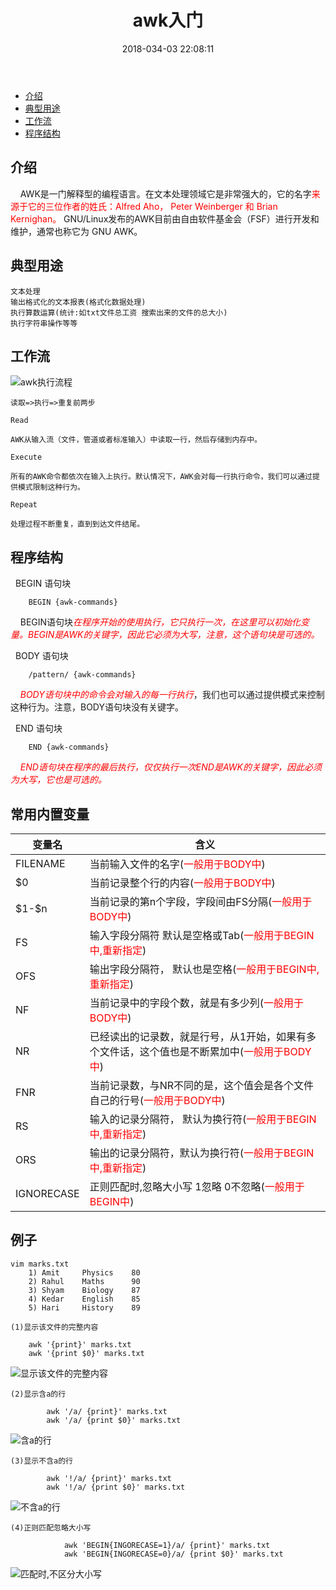 ﻿---
title: awk入门
date: 2018-034-03 22:08:11
tags: 
- linux
- shell
- 文件操作

categories: 
- linux
- shell
- 文件操作

#awk入门

---

<ul>
<li><a href="#Introduce">介绍</a></li>
<li><a href="#todo">典型用途</a></li>
<li><a href="#stream">工作流</a></li>
<li><a href="#ProgramStructure">程序结构</a></li>
</ul>

<h2 id="Introduce">介绍</h2>

<p>&nbsp;&nbsp;&nbsp;&nbsp;AWK是一门解释型的编程语言。在文本处理领域它是非常强大的，它的名字<span style="color:red;">来源于它的三位作者的姓氏：Alfred Aho， Peter Weinberger 和 Brian Kernighan。</span>
GNU/Linux发布的AWK目前由自由软件基金会（FSF）进行开发和维护，通常也称它为 GNU AWK。</p>

<h2 id="todo">典型用途</h2>

    文本处理
    输出格式化的文本报表(格式化数据处理)
    执行算数运算(统计:如txt文件总工资 搜索出来的文件的总大小)
    执行字符串操作等等

<h2 id="stream">工作流</h2>

![awk执行流程](awk入门/awk执行流程.jpg)

    读取=>执行=>重复前两步
    
    Read

    AWK从输入流（文件，管道或者标准输入）中读取一行，然后存储到内存中。
    
    Execute
    
    所有的AWK命令都依次在输入上执行。默认情况下，AWK会对每一行执行命令，我们可以通过提供模式限制这种行为。
    
    Repeat
    
    处理过程不断重复，直到到达文件结尾。
    
<h2 id="ProgramStructure">程序结构</h2>

&nbsp;&nbsp;BEGIN 语句块

        BEGIN {awk-commands}
    
&nbsp;&nbsp;&nbsp;&nbsp;BEGIN语句块<em    style="color:red;">在程序开始的使用执行，它只执行一次，在这里可以初始化变量。BEGIN是AWK的关键字，因此它必须为大写，注意，这个语句块是可选的。</em>

&nbsp;&nbsp;BODY 语句块

        /pattern/ {awk-commands}
        

&nbsp;&nbsp;&nbsp;&nbsp;<em    style="color:red;">BODY语句块中的命令会对输入的每一行执行</em>，我们也可以通过提供模式来控制这种行为。注意，BODY语句块没有关键字。

&nbsp;&nbsp;END 语句块

        END {awk-commands}
        
&nbsp;&nbsp;&nbsp;&nbsp;<em    style="color:red;">END语句块在程序的最后执行，仅仅执行一次END是AWK的关键字，因此必须为大写，它也是可选的。</em>

<h2 id="env">常用内置变量</h2>

|变量名|含义
|------|----
|FILENAME|当前输入文件的名字(<span style="color:red">一般用于BODY中</span>)
|$0|当前记录整个行的内容(<span style="color:red">一般用于BODY中</span>)
|\$1-\$n|当前记录的第n个字段，字段间由FS分隔(<span style="color:red">一般用于BODY中</span>)
|FS|输入字段分隔符 默认是空格或Tab(<span style="color:red">一般用于BEGIN中,重新指定</span>)
|OFS|输出字段分隔符， 默认也是空格(<span style="color:red">一般用于BEGIN中,重新指定</span>)
|NF|当前记录中的字段个数，就是有多少列(<span style="color:red">一般用于BODY中</span>)
|NR|已经读出的记录数，就是行号，从1开始，如果有多个文件话，这个值也是不断累加中(<span style="color:red">一般用于BODY中</span>)
|FNR|当前记录数，与NR不同的是，这个值会是各个文件自己的行号(<span style="color:red">一般用于BODY中</span>)
|RS|输入的记录分隔符， 默认为换行符(<span style="color:red">一般用于BEGIN中,重新指定</span>)
|ORS|输出的记录分隔符，默认为换行符(<span style="color:red">一般用于BEGIN中,重新指定</span>)
|IGNORECASE|正则匹配时,忽略大小写 1忽略 0不忽略(<span style="color:red">一般用于BEGIN中</span>)
<h2 id="test">例子</h2>

    vim marks.txt
        1) Amit     Physics    80
        2) Rahul    Maths      90
        3) Shyam    Biology    87
        4) Kedar    English    85
        5) Hari     History    89
        
    (1)显示该文件的完整内容
        
        awk '{print}' marks.txt
        awk '{print $0}' marks.txt
    
![显示该文件的完整内容](awk入门/显示该文件的完整内容.png)

    (2)显示含a的行
            
            awk '/a/ {print}' marks.txt
            awk '/a/ {print $0}' marks.txt
    
![含a的行](awk入门/含a的行.png)

    (3)显示不含a的行
            
            awk '!/a/ {print}' marks.txt
            awk '!/a/ {print $0}' marks.txt
    
![不含a的行](awk入门/不含a的行.png)

    (4)正则匹配忽略大小写
                
                awk 'BEGIN{INGORECASE=1}/a/ {print}' marks.txt
                awk 'BEGIN{INGORECASE=0}/a/ {print $0}' marks.txt
    
![匹配时,不区分大小写](awk入门/匹配时,不区分大小写.png)
        